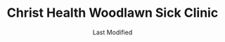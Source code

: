 ---
layout: location-page
date: Last Modified
description: "Local COVID-19 testing is available at Christ Health Woodlawn Sick Clinic in Birmingham, Alabama, USA."
permalink: "locations/alabama/birmingham/christ-health-woodlawn-sick-clinic/"
tags:
  - locations
  - alabama
title:  Christ Health Woodlawn Sick Clinic
uniqueName: christ-health-woodlawn-sick-clinic
state: Alabama
stateAbbr: AL
hood: "Birmingham"
address: " 5705 First Avenue North"
city: "Birmingham"
zip: "35212"
zipsNearby: "35440 35005 35540 35006 35007 35144 35950 35951 36250 35013 35014 35015 35952 36201 36202 36203 36204 36205 36206 36207 35016 35541 36251 35953 35954 35019 35542 35546 35020 35021 35022 35023 36006 35201 35202 35203 35204 35205 35206 35207 35208 35209 35210 35211 35212 35213 35214 35215 35216 35217 35218 35219 35220 35221 35222 35223 35224 35226 35228 35229 35231 35232 35233 35234 35235 35236 35237 35238 35242 35243 35244 35246 35249 35253 35254 35255 35259 35260 35261 35266 35282 35283 35285 35287 35288 35290 35291 35292 35293 35294 35295 35296 35297 35298 35031 35956 35957 35032 35033 35034 35035 35036 35444 35446 36253 35040 35549 35041 35042 35043 35044 36254 35045 35046 35048 35049 35449 35452 35051 35052 35550 35453 35053 35054 35055 35056 35057 35058 36257 35060 35061 35038 35062 35553 35964 35456 36260 35457 35554 35458 35063 35621 35064 35622 35555 35463 35068 35901 35902 35903 35904 35905 35906 35907 35972 35070 35071 35559 35560 35072 35073 35074 35077 35078 35079 35080 35082 35083 35980 35572 35501 35502 35503 35504 35085 35087 35573 35468 35089 35091 36793 35094 35096 36266 35097 35098 35575 35111 36750 35112 35114 36267 35115 35004 35116 35474 35117 35118 36268 35577 35578 35119 35473 35475 35476 35579 35120 36271 35121 35123 35580 35124 35125 35128 35478 35126 35127 35130 35131 36792 35133 35135 35136 35137 35482 35139 35142 35143 35584 35146 36790 35987 35147 35148 35149 35150 35151 35160 35161 35171 35587 35172 35173 35401 35402 35403 35404 35405 35406 35407 35485 35486 35487 35490 35176 36091 35178 35179 35990 35180 35181 35182 36277 36279 35183 35184 35185 35186 35187 35188 35225 35230 35240 35245 35263 35277 35278 35279 35280 35281 35286 35289 35299 36210" 
mapUrl: "http://maps.apple.com/?q=Christ+Health+Woodlawn+Sick+Clinic&address=5705+First+Avenue+North,Birmingham,Alabama,35212"
locationType: Walk-in
phone: "35212"
website: "https://christhealthcenter.org/"
onlineBooking: undefined
closed: undefined
closedUpdate: May 18th, 2020
notes: "By appointment only."
days: Weekdays
hours: 8AM-5PM
ctaMessage: Learn more
ctaUrl: "https://christhealthcenter.org/"
---